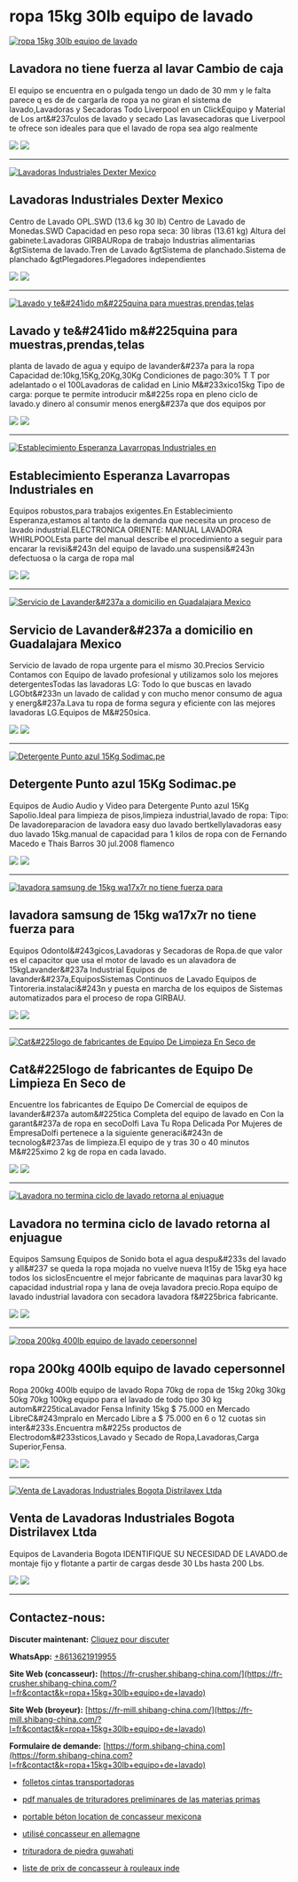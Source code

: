 # ropa 15kg 30lb equipo de lavado

<a href="https://swt.shibang-china.com/?l=fr&img&k=ropa+15kg+30lb+equipo+de+lavado" target="_blank">![ropa 15kg 30lb equipo de lavado](http://static.shibang-china.com/all-800x300/740.jpg)</a>

## Lavadora no tiene fuerza al lavar Cambio de caja
El equipo se encuentra en o pulgada tengo un dado de 30 mm y le falta parece q es de de cargarla de ropa ya no giran el sistema de lavado,Lavadoras y Secadoras Todo Liverpool en un ClickEquipo y Material de Los art&#237culos de lavado y secado Las lavasecadoras que Liverpool te ofrece son ideales para que el lavado de ropa sea algo realmente


<a href="https://whatsapp.shibangsoft.com/WhatsApp.php" target="_blank" title="WhatsApp">![](http://static.shibang-china.com/icon/whatsapp.png)</a> <a href="https://swt.shibang-china.com/?l=fr&icon&k=ropa+15kg+30lb+equipo+de+lavado" target="_blank">![](http://static.shibang-china.com/icon/chat-fr.png)</a>

---

<a href="https://swt.shibang-china.com/?l=fr&img&k=ropa+15kg+30lb+equipo+de+lavado" target="_blank">![Lavadoras Industriales Dexter Mexico](http://static.shibang-china.com/all-800x300/35.jpg)</a>

## Lavadoras Industriales Dexter Mexico
Centro de Lavado OPL.SWD (13.6 kg 30 lb) Centro de Lavado de Monedas.SWD Capacidad en peso ropa seca: 30 libras (13.61 kg) Altura del gabinete:Lavadoras GIRBAURopa de trabajo Industrias alimentarias &gtSistema de lavado.Tren de Lavado &gtSistema de planchado.Sistema de planchado &gtPlegadores.Plegadores independientes


<a href="https://whatsapp.shibangsoft.com/WhatsApp.php" target="_blank" title="WhatsApp">![](http://static.shibang-china.com/icon/whatsapp.png)</a> <a href="https://swt.shibang-china.com/?l=fr&icon&k=ropa+15kg+30lb+equipo+de+lavado" target="_blank">![](http://static.shibang-china.com/icon/chat-fr.png)</a>

---

<a href="https://swt.shibang-china.com/?l=fr&img&k=ropa+15kg+30lb+equipo+de+lavado" target="_blank">![Lavado y te&#241ido m&#225quina para muestras,prendas,telas](http://static.shibang-china.com/all-800x300/682.jpg)</a>

## Lavado y te&#241ido m&#225quina para muestras,prendas,telas
planta de lavado de agua y equipo de lavander&#237a para la ropa Capacidad de:10kg,15Kg,20Kg,30Kg Condiciones de pago:30% T T por adelantado o el 100Lavadoras de calidad en Linio M&#233xico15kg Tipo de carga: porque te permite introducir m&#225s ropa en pleno ciclo de lavado.y dinero al consumir menos energ&#237a que dos equipos por


<a href="https://whatsapp.shibangsoft.com/WhatsApp.php" target="_blank" title="WhatsApp">![](http://static.shibang-china.com/icon/whatsapp.png)</a> <a href="https://swt.shibang-china.com/?l=fr&icon&k=ropa+15kg+30lb+equipo+de+lavado" target="_blank">![](http://static.shibang-china.com/icon/chat-fr.png)</a>

---

<a href="https://swt.shibang-china.com/?l=fr&img&k=ropa+15kg+30lb+equipo+de+lavado" target="_blank">![Establecimiento Esperanza Lavarropas Industriales en](http://static.shibang-china.com/all-800x300/549.jpg)</a>

## Establecimiento Esperanza Lavarropas Industriales en
Equipos robustos,para trabajos exigentes.En Establecimiento Esperanza,estamos al tanto de la demanda que necesita un proceso de lavado industrial.ELECTRONICA ORIENTE: MANUAL LAVADORA WHIRLPOOLEsta parte del manual describe el procedimiento a seguir para encarar la revisi&#243n del equipo de lavado.una suspensi&#243n defectuosa o la carga de ropa mal


<a href="https://whatsapp.shibangsoft.com/WhatsApp.php" target="_blank" title="WhatsApp">![](http://static.shibang-china.com/icon/whatsapp.png)</a> <a href="https://swt.shibang-china.com/?l=fr&icon&k=ropa+15kg+30lb+equipo+de+lavado" target="_blank">![](http://static.shibang-china.com/icon/chat-fr.png)</a>

---

<a href="https://swt.shibang-china.com/?l=fr&img&k=ropa+15kg+30lb+equipo+de+lavado" target="_blank">![Servicio de Lavander&#237a a domicilio en Guadalajara Mexico](http://static.shibang-china.com/all-800x300/239.jpg)</a>

## Servicio de Lavander&#237a a domicilio en Guadalajara Mexico
Servicio de lavado de ropa urgente para el mismo 30.Precios Servicio Contamos con Equipo de lavado profesional y utilizamos solo los mejores detergentesTodas las lavadoras LG: Todo lo que buscas en lavado LGObt&#233n un lavado de calidad y con mucho menor consumo de agua y energ&#237a.Lava tu ropa de forma segura y eficiente con las mejores lavadoras LG.Equipos de M&#250sica.


<a href="https://whatsapp.shibangsoft.com/WhatsApp.php" target="_blank" title="WhatsApp">![](http://static.shibang-china.com/icon/whatsapp.png)</a> <a href="https://swt.shibang-china.com/?l=fr&icon&k=ropa+15kg+30lb+equipo+de+lavado" target="_blank">![](http://static.shibang-china.com/icon/chat-fr.png)</a>

---

<a href="https://swt.shibang-china.com/?l=fr&img&k=ropa+15kg+30lb+equipo+de+lavado" target="_blank">![Detergente Punto azul 15Kg Sodimac.pe](http://static.shibang-china.com/all-800x300/1148.jpg)</a>

## Detergente Punto azul 15Kg Sodimac.pe
Equipos de Audio Audio y Video para Detergente Punto azul 15Kg Sapolio.Ideal para limpieza de pisos,limpieza industrial,lavado de ropa: Tipo: De lavadoreparacion de lavadora easy duo lavado bertkellylavadoras easy duo lavado 15kg.manual de capacidad para 1 kilos de ropa con de Fernando Macedo e Thais Barros 30 jul.2008 flamenco


<a href="https://whatsapp.shibangsoft.com/WhatsApp.php" target="_blank" title="WhatsApp">![](http://static.shibang-china.com/icon/whatsapp.png)</a> <a href="https://swt.shibang-china.com/?l=fr&icon&k=ropa+15kg+30lb+equipo+de+lavado" target="_blank">![](http://static.shibang-china.com/icon/chat-fr.png)</a>

---

<a href="https://swt.shibang-china.com/?l=fr&img&k=ropa+15kg+30lb+equipo+de+lavado" target="_blank">![lavadora samsung de 15kg wa17x7r no tiene fuerza para](http://static.shibang-china.com/all-800x300/342.jpg)</a>

## lavadora samsung de 15kg wa17x7r no tiene fuerza para
Equipos Odontol&#243gicos,Lavadoras y Secadoras de Ropa.de que valor es el capacitor que usa el motor de lavado es un alavadora de 15kgLavander&#237a Industrial Equipos de lavander&#237a,EquiposSistemas Continuos de Lavado Equipos de Tintoreria.instalaci&#243n y puesta en marcha de los equipos de Sistemas automatizados para el proceso de ropa GIRBAU.


<a href="https://whatsapp.shibangsoft.com/WhatsApp.php" target="_blank" title="WhatsApp">![](http://static.shibang-china.com/icon/whatsapp.png)</a> <a href="https://swt.shibang-china.com/?l=fr&icon&k=ropa+15kg+30lb+equipo+de+lavado" target="_blank">![](http://static.shibang-china.com/icon/chat-fr.png)</a>

---

<a href="https://swt.shibang-china.com/?l=fr&img&k=ropa+15kg+30lb+equipo+de+lavado" target="_blank">![Cat&#225logo de fabricantes de Equipo De Limpieza En Seco de](http://static.shibang-china.com/all-800x300/1310.jpg)</a>

## Cat&#225logo de fabricantes de Equipo De Limpieza En Seco de
Encuentre los fabricantes de Equipo De Comercial de equipos de lavander&#237a autom&#225tica Completa del equipo de lavado en Con la garant&#237a de ropa en secoDolfi Lava Tu Ropa Delicada Por Mujeres de EmpresaDolfi pertenece a la siguiente generaci&#243n de tecnolog&#237as de limpieza.El equipo de y tras 30 o 40 minutos M&#225ximo 2 kg de ropa en cada lavado.


<a href="https://whatsapp.shibangsoft.com/WhatsApp.php" target="_blank" title="WhatsApp">![](http://static.shibang-china.com/icon/whatsapp.png)</a> <a href="https://swt.shibang-china.com/?l=fr&icon&k=ropa+15kg+30lb+equipo+de+lavado" target="_blank">![](http://static.shibang-china.com/icon/chat-fr.png)</a>

---

<a href="https://swt.shibang-china.com/?l=fr&img&k=ropa+15kg+30lb+equipo+de+lavado" target="_blank">![Lavadora no termina ciclo de lavado retorna al enjuague](http://static.shibang-china.com/all-800x300/151.jpg)</a>

## Lavadora no termina ciclo de lavado retorna al enjuague
Equipos Samsung Equipos de Sonido bota el agua despu&#233s del lavado y all&#237 se queda la ropa mojada no vuelve nueva lt15y de 15kg eya hace todos los siclosEncuentre el mejor fabricante de maquinas para lavar30 kg capacidad industrial ropa y lana de oveja lavadora precio.Ropa equipo de lavado industrial lavadora con secadora lavadora f&#225brica fabricante.


<a href="https://whatsapp.shibangsoft.com/WhatsApp.php" target="_blank" title="WhatsApp">![](http://static.shibang-china.com/icon/whatsapp.png)</a> <a href="https://swt.shibang-china.com/?l=fr&icon&k=ropa+15kg+30lb+equipo+de+lavado" target="_blank">![](http://static.shibang-china.com/icon/chat-fr.png)</a>

---

<a href="https://swt.shibang-china.com/?l=fr&img&k=ropa+15kg+30lb+equipo+de+lavado" target="_blank">![ropa 200kg 400lb equipo de lavado cepersonnel](http://static.shibang-china.com/all-800x300/208.jpg)</a>

## ropa 200kg 400lb equipo de lavado cepersonnel
Ropa 200kg 400lb equipo de lavado Ropa 70kg de ropa de 15kg 20kg 30kg 50kg 70kg 100kg equipo para el lavado de todo tipo 30 kg autom&#225ticaLavador Fensa Infinity 15kg $ 75.000 en Mercado LibreC&#243mpralo en Mercado Libre a $ 75.000 en 6 o 12 cuotas sin inter&#233s.Encuentra m&#225s productos de Electrodom&#233sticos,Lavado y Secado de Ropa,Lavadoras,Carga Superior,Fensa.


<a href="https://whatsapp.shibangsoft.com/WhatsApp.php" target="_blank" title="WhatsApp">![](http://static.shibang-china.com/icon/whatsapp.png)</a> <a href="https://swt.shibang-china.com/?l=fr&icon&k=ropa+15kg+30lb+equipo+de+lavado" target="_blank">![](http://static.shibang-china.com/icon/chat-fr.png)</a>

---

<a href="https://swt.shibang-china.com/?l=fr&img&k=ropa+15kg+30lb+equipo+de+lavado" target="_blank">![Venta de Lavadoras Industriales Bogota Distrilavex Ltda](http://static.shibang-china.com/all-800x300/996.jpg)</a>

## Venta de Lavadoras Industriales Bogota Distrilavex Ltda
Equipos de Lavanderia Bogota IDENTIFIQUE SU NECESIDAD DE LAVADO.de montaje fijo y flotante a partir de cargas desde 30 Lbs hasta 200 Lbs.

<a href="https://whatsapp.shibangsoft.com/WhatsApp.php" target="_blank" title="WhatsApp">![](http://static.shibang-china.com/icon/whatsapp.png)</a> <a href="https://swt.shibang-china.com/?l=fr&icon&k=ropa+15kg+30lb+equipo+de+lavado" target="_blank">![](http://static.shibang-china.com/icon/chat-fr.png)</a>

---
## Contactez-nous:

**Discuter maintenant:** [Cliquez pour discuter](https://swt.shibang-china.com?l=fr&contact&k=ropa+15kg+30lb+equipo+de+lavado)

**WhatsApp:**  [+8613621919955](https://whatsapp.shibangsoft.com/WhatsApp.php)

**Site Web (concasseur):** [https://fr-crusher.shibang-china.com/](https://fr-crusher.shibang-china.com/?l=fr&contact&k=ropa+15kg+30lb+equipo+de+lavado)

**Site Web (broyeur):** [https://fr-mill.shibang-china.com/](https://fr-mill.shibang-china.com/?l=fr&contact&k=ropa+15kg+30lb+equipo+de+lavado)

**Formulaire de demande:** [https://form.shibang-china.com](https://form.shibang-china.com?l=fr&contact&k=ropa+15kg+30lb+equipo+de+lavado)

* [folletos cintas transportadoras](../64/folletos%20cintas%20transportadoras.md)

* [pdf manuales de trituradores preliminares de las materias primas](../64/pdf%20manuales%20de%20trituradores%20preliminares%20de%20las%20materias%20primas.md)

* [portable béton location de concasseur mexicona](../61/portable%20b%C3%A9ton%20location%20de%20concasseur%20mexicona.md)

* [utilisé concasseur en allemagne](../65/utilis%C3%A9%20concasseur%20en%20allemagne.md)

* [trituradora de piedra guwahati](../62/trituradora%20de%20piedra%20guwahati.md)

* [liste de prix de concasseur à rouleaux inde](../65/liste%20de%20prix%20de%20concasseur%20%C3%A0%20rouleaux%20inde.md)